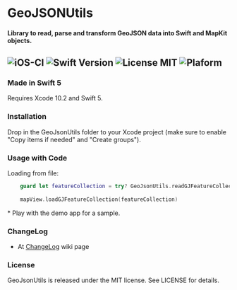 # GeoJSONUtils

#### Library to read, parse and transform GeoJSON data into Swift and MapKit objects.

![iOS-CI](https://github.com/codingmanu/GeoJsonUtils/workflows/iOS-CI/badge.svg?branch=develop)
![Swift Version](https://img.shields.io/badge/Swift-5-brightgreen.svg)
![License MIT](https://img.shields.io/badge/License-MIT-lightgrey.svg) 
![Plaform](https://img.shields.io/badge/Platform-iOS-lightgrey.svg)
---

### Made in Swift 5
Requires Xcode 10.2 and Swift 5.

### Installation
Drop in the GeoJsonUtils folder to your Xcode project (make sure to enable "Copy items if needed" and "Create groups").

### Usage with Code
Loading from file:
```swift
    guard let featureCollection = try? GeoJsonUtils.readGJFeatureCollectionFrom(file: "nyc_neighborhoods",
                                                                                withExtension: "geojson") else { return }
    mapView.loadGJFeatureCollection(featureCollection)
```

\* Play with the demo app for a sample.

### ChangeLog
- At [ChangeLog](https://github.com/codingManu/GeoJsonUtils/wiki/CHANGELOG) wiki page

### License

GeoJsonUtils is released under the MIT license. See LICENSE for details.
